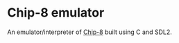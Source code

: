 # Chip-8 emulator

An emulator/interpreter of [Chip-8](https://en.wikipedia.org/wiki/CHIP-8) built using C and SDL2.